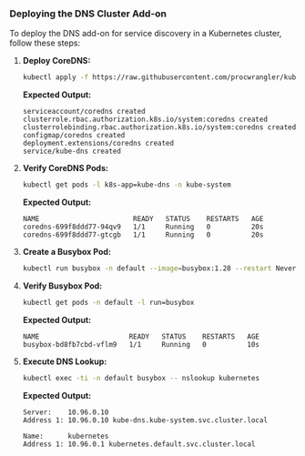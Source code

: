 ### Deploying the DNS Cluster Add-on

To deploy the DNS add-on for service discovery in a Kubernetes cluster, follow these steps:

1. **Deploy CoreDNS:**

   ```bash
   kubectl apply -f https://raw.githubusercontent.com/procwrangler/kubernetes-the-hard-way/master/deployments/coredns.yaml
   ```

   **Expected Output:**

   ```
   serviceaccount/coredns created
   clusterrole.rbac.authorization.k8s.io/system:coredns created
   clusterrolebinding.rbac.authorization.k8s.io/system:coredns created
   configmap/coredns created
   deployment.extensions/coredns created
   service/kube-dns created
   ```

2. **Verify CoreDNS Pods:**

   ```bash
   kubectl get pods -l k8s-app=kube-dns -n kube-system
   ```

   **Expected Output:**

   ```
   NAME                       READY   STATUS    RESTARTS   AGE
   coredns-699f8ddd77-94qv9   1/1     Running   0          20s
   coredns-699f8ddd77-gtcgb   1/1     Running   0          20s
   ```

3. **Create a Busybox Pod:**

   ```bash
   kubectl run busybox -n default --image=busybox:1.28 --restart Never --command -- sleep 180
   ```

4. **Verify Busybox Pod:**

   ```bash
   kubectl get pods -n default -l run=busybox
   ```

   **Expected Output:**

   ```
   NAME                      READY   STATUS    RESTARTS   AGE
   busybox-bd8fb7cbd-vflm9   1/1     Running   0          10s
   ```

5. **Execute DNS Lookup:**

   ```bash
   kubectl exec -ti -n default busybox -- nslookup kubernetes
   ```

   **Expected Output:**

   ```
   Server:    10.96.0.10
   Address 1: 10.96.0.10 kube-dns.kube-system.svc.cluster.local

   Name:      kubernetes
   Address 1: 10.96.0.1 kubernetes.default.svc.cluster.local
   ```

